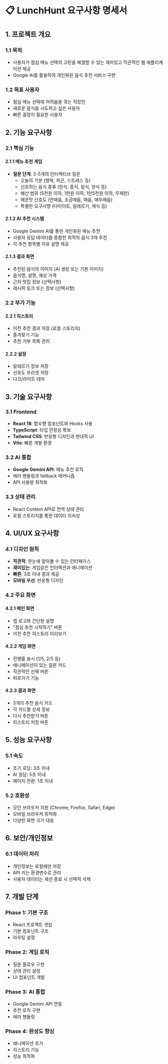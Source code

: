 # 📋 LunchHunt 요구사항 명세서

## 1. 프로젝트 개요

### 1.1 목적

- 사용자가 점심 메뉴 선택의 고민을 해결할 수 있는 재미있고 직관적인 웹 애플리케이션 제공
- Google AI를 활용하여 개인화된 음식 추천 서비스 구현

### 1.2 목표 사용자

- 점심 메뉴 선택에 어려움을 겪는 직장인
- 새로운 음식을 시도하고 싶은 사용자
- 빠른 결정이 필요한 사용자

## 2. 기능 요구사항

### 2.1 핵심 기능

#### 2.1.1 메뉴 추천 게임

- **질문 단계**: 3-5개의 인터랙티브 질문
  - 오늘의 기분 (행복, 피곤, 스트레스 등)
  - 선호하는 음식 종류 (한식, 중식, 일식, 양식 등)
  - 예산 범위 (5천원 이하, 1만원 이하, 1만5천원 이하, 무제한)
  - 매운맛 선호도 (안매움, 조금매움, 매움, 매우매움)
  - 특별한 요구사항 (다이어트, 알레르기, 채식 등)

#### 2.1.2 AI 추천 시스템

- Google Gemini AI를 통한 개인화된 메뉴 추천
- 사용자 응답 데이터를 종합한 최적의 음식 3개 추천
- 각 추천 항목별 이유 설명 제공

#### 2.1.3 결과 화면

- 추천된 음식의 이미지 (AI 생성 또는 기본 이미지)
- 음식명, 설명, 예상 가격
- 근처 맛집 정보 (선택사항)
- 레시피 링크 또는 정보 (선택사항)

### 2.2 부가 기능

#### 2.2.1 히스토리

- 이전 추천 결과 저장 (로컬 스토리지)
- 즐겨찾기 기능
- 추천 거부 목록 관리

#### 2.2.2 설정

- 알레르기 정보 저장
- 선호도 프리셋 저장
- 다크/라이트 테마

## 3. 기술 요구사항

### 3.1 Frontend

- **React 18**: 함수형 컴포넌트와 Hooks 사용
- **TypeScript**: 타입 안정성 확보
- **Tailwind CSS**: 반응형 디자인과 현대적 UI
- **Vite**: 빠른 개발 환경

### 3.2 AI 통합

- **Google Gemini API**: 메뉴 추천 로직
- 에러 핸들링과 fallback 메커니즘
- API 사용량 최적화

### 3.3 상태 관리

- React Context API로 전역 상태 관리
- 로컬 스토리지를 통한 데이터 지속성

## 4. UI/UX 요구사항

### 4.1 디자인 원칙

- **직관적**: 한눈에 알아볼 수 있는 인터페이스
- **재미있는**: 게임같은 인터랙션과 애니메이션
- **빠른**: 3초 이내 결과 제공
- **모바일 우선**: 반응형 디자인

### 4.2 주요 화면

#### 4.2.1 메인 화면

- 앱 로고와 간단한 설명
- "점심 추천 시작하기" 버튼
- 이전 추천 히스토리 미리보기

#### 4.2.2 게임 화면

- 진행률 표시 (1/5, 2/5 등)
- 애니메이션이 있는 질문 카드
- 직관적인 선택 버튼
- 뒤로가기 기능

#### 4.2.3 결과 화면

- 3개의 추천 음식 카드
- 각 카드별 상세 정보
- 다시 추천받기 버튼
- 히스토리 저장 버튼

## 5. 성능 요구사항

### 5.1 속도

- 초기 로딩: 3초 이내
- AI 응답: 5초 이내
- 페이지 전환: 1초 이내

### 5.2 호환성

- 모던 브라우저 지원 (Chrome, Firefox, Safari, Edge)
- 모바일 브라우저 최적화
- 다양한 화면 크기 대응

## 6. 보안/개인정보

### 6.1 데이터 처리

- 개인정보는 로컬에만 저장
- API 키는 환경변수로 관리
- 사용자 데이터는 세션 종료 시 선택적 삭제

## 7. 개발 단계

### Phase 1: 기본 구조

- React 프로젝트 셋업
- 기본 컴포넌트 구조
- 라우팅 설정

### Phase 2: 게임 로직

- 질문 플로우 구현
- 상태 관리 설정
- UI 컴포넌트 개발

### Phase 3: AI 통합

- Google Gemini API 연동
- 추천 로직 구현
- 에러 핸들링

### Phase 4: 완성도 향상

- 애니메이션 추가
- 히스토리 기능
- 성능 최적화
